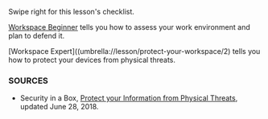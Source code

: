 [Title]: # (What now?)
[Order]: # (9)

Swipe right for this lesson's checklist. 

[Workspace Beginner](umbrella://lesson/protect-your-workspace/0) tells you how to assess your work environment and plan to defend it.

[Workspace Expert]((umbrella://lesson/protect-your-workspace/2) tells you how to protect your devices from physical threats. 

### SOURCES

* Security in a Box, [Protect your Information from Physical Threats](https://securityinabox.org/en/guide/physical/), updated June 28, 2018. 
